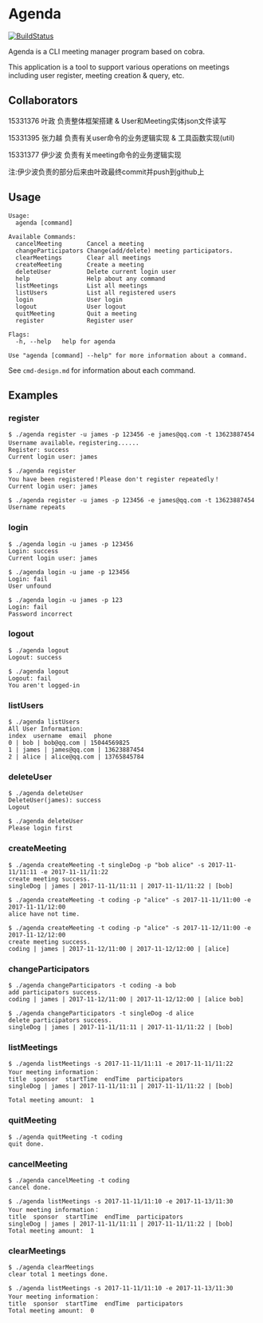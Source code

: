 # Agenda
[![BuildStatus](https://travis-ci.org/James-Yip/Agenda.svg?branch=v0.5)](https://travis-ci.org/James-Yip/Agenda)

Agenda is a CLI meeting manager program based on cobra.

This application is a tool to support various operations on meetings
including user register, meeting creation & query, etc.

## Collaborators
15331376 叶政 负责整体框架搭建 & User和Meeting实体json文件读写

15331395 张力越 负责有关user命令的业务逻辑实现 & 工具函数实现(util)

15331377 伊少波 负责有关meeting命令的业务逻辑实现

注:伊少波负责的部分后来由叶政最终commit并push到github上
## Usage
```
Usage:
  agenda [command]

Available Commands:
  cancelMeeting       Cancel a meeting
  changeParticipators Change(add/delete) meeting participators.
  clearMeetings       Clear all meetings
  createMeeting       Create a meeting
  deleteUser          Delete current login user
  help                Help about any command
  listMeetings        List all meetings
  listUsers           List all registered users
  login               User login
  logout              User logout
  quitMeeting         Quit a meeting
  register            Register user

Flags:
  -h, --help   help for agenda

Use "agenda [command] --help" for more information about a command.

```

See `cmd-design.md` for information about each command.


## Examples

### register
```
$ ./agenda register -u james -p 123456 -e james@qq.com -t 13623887454
Username available，registering......
Register: success
Current login user: james

$ ./agenda register
You have been registered！Please don't register repeatedly！
Current login user: james

$ ./agenda register -u james -p 123456 -e james@qq.com -t 13623887454
Username repeats
```

### login
```
$ ./agenda login -u james -p 123456
Login: success
Current login user: james

$ ./agenda login -u jame -p 123456
Login: fail
User unfound

$ ./agenda login -u james -p 123
Login: fail
Password incorrect
```

### logout
```
$ ./agenda logout
Logout: success

$ ./agenda logout
Logout: fail
You aren't logged-in
```

### listUsers
```
$ ./agenda listUsers
All User Information:
index  username  email  phone
0 | bob | bob@qq.com | 15044569825
1 | james | james@qq.com | 13623887454
2 | alice | alice@qq.com | 13765845784
```


### deleteUser
```
$ ./agenda deleteUser
DeleteUser(james): success
Logout

$ ./agenda deleteUser
Please login first
```

### createMeeting
```
$ ./agenda createMeeting -t singleDog -p "bob alice" -s 2017-11-11/11:11 -e 2017-11-11/11:22
create meeting success.
singleDog | james | 2017-11-11/11:11 | 2017-11-11/11:22 | [bob]

$ ./agenda createMeeting -t coding -p "alice" -s 2017-11-11/11:00 -e 2017-11-11/12:00
alice have not time.

$ ./agenda createMeeting -t coding -p "alice" -s 2017-11-12/11:00 -e 2017-11-12/12:00
create meeting success.
coding | james | 2017-11-12/11:00 | 2017-11-12/12:00 | [alice]
```

### changeParticipators
```
$ ./agenda changeParticipators -t coding -a bob
add participators success.
coding | james | 2017-11-12/11:00 | 2017-11-12/12:00 | [alice bob]

$ ./agenda changeParticipators -t singleDog -d alice
delete participators success.
singleDog | james | 2017-11-11/11:11 | 2017-11-11/11:22 | [bob]
```

### listMeetings
```
$ ./agenda listMeetings -s 2017-11-11/11:11 -e 2017-11-11/11:22
Your meeting information：
title  sponsor  startTime  endTime  participators
singleDog | james | 2017-11-11/11:11 | 2017-11-11/11:22 | [bob]

Total meeting amount:  1
```

### quitMeeting
```
$ ./agenda quitMeeting -t coding
quit done.
```

### cancelMeeting
```
$ ./agenda cancelMeeting -t coding
cancel done.

$ ./agenda listMeetings -s 2017-11-11/11:10 -e 2017-11-13/11:30
Your meeting information：
title  sponsor  startTime  endTime  participators
singleDog | james | 2017-11-11/11:11 | 2017-11-11/11:22 | [bob]
Total meeting amount:  1

```

### clearMeetings
```
$ ./agenda clearMeetings
clear total 1 meetings done.

$ ./agenda listMeetings -s 2017-11-11/11:10 -e 2017-11-13/11:30
Your meeting information：
title  sponsor  startTime  endTime  participators
Total meeting amount:  0
```
